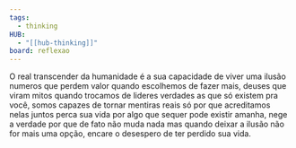 ```yaml
---
tags:
  - thinking
HUB:
  - "[[hub-thinking]]"
board: reflexao
---
```

O real transcender da humanidade é a sua capacidade de viver uma ilusão
numeros que perdem valor quando escolhemos de fazer mais, 
deuses que viram mitos quando trocamos de lideres
verdades as que só existem pra você, 
somos capazes de tornar mentiras reais só por que acreditamos nelas juntos 
perca sua vida por algo que sequer pode existir amanha, nege a verdade por que de fato não muda nada
mas quando deixar a ilusão não for mais uma opção, encare o desespero de ter perdido sua vida.